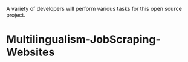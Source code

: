 A variety of developers will perform various tasks for this open source project.
# Multilingualism-JobScraping-Websites
